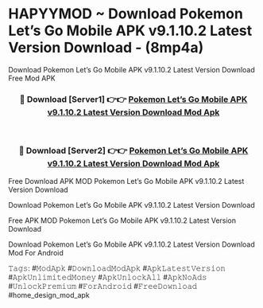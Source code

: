 # HAPYYMOD ~ Download Pokemon Let’s Go Mobile APK v9.1.10.2 Latest Version Download - (8mp4a)
Download Pokemon Let’s Go Mobile APK v9.1.10.2 Latest Version Download Free Mod APK

<div align="center">
<h3>🔴 Download [Server1] 👉👉 <a href="https://apk-comot.site?title=Pokemon_Let’s_Go_Mobile_APK_v9.1.10.2_Latest_Version_Download">Pokemon Let’s Go Mobile APK v9.1.10.2 Latest Version Download Mod Apk</a></h3><br>

<h3>🔴 Download [Server2] 👉👉 <a href="https://apk-comot.site?title=Pokemon_Let’s_Go_Mobile_APK_v9.1.10.2_Latest_Version_Download">Pokemon Let’s Go Mobile APK v9.1.10.2 Latest Version Download Mod Apk</a></h3>
</div>


Free Download APK MOD Pokemon Let’s Go Mobile APK v9.1.10.2 Latest Version Download

Download Pokemon Let’s Go Mobile APK v9.1.10.2 Latest Version Download 

Free APK MOD Pokemon Let’s Go Mobile APK v9.1.10.2 Latest Version Download 

Download Pokemon Let’s Go Mobile APK v9.1.10.2 Latest Version Download Mod For Android

𝚃𝚊𝚐𝚜: #𝙼𝚘𝚍𝙰𝚙𝚔 #𝙳𝚘𝚠𝚗𝚕𝚘𝚊𝚍𝙼𝚘𝚍𝙰𝚙𝚔 #𝙰𝚙𝚔𝙻𝚊𝚝𝚎𝚜𝚝𝚅𝚎𝚛𝚜𝚒𝚘𝚗 #𝙰𝚙𝚔𝚄𝚗𝚕𝚒𝚖𝚒𝚝𝚎𝚍𝙼𝚘𝚗𝚎𝚢 #𝙰𝚙𝚔𝚄𝚗𝚕𝚘𝚌𝚔𝙰𝚕𝚕 #𝙰𝚙𝚔𝙽𝚘𝙰𝚍𝚜 #𝚄𝚗𝚕𝚘𝚌𝚔𝙿𝚛𝚎𝚖𝚒𝚞𝚖 #𝙵𝚘𝚛𝙰𝚗𝚍𝚛𝚘𝚒𝚍 #𝙵𝚛𝚎𝚎𝙳𝚘𝚠𝚗𝚕𝚘𝚊𝚍 #home_design_mod_apk